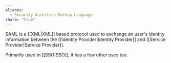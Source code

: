 ```yaml
---
aliases:
  - Security Assertion Markup Language
share: "true"
---
```


SAML is a [[XML|XML]] based protocol used to exchange an user's identity information between the [[Identity Provider|Identity Provider]] and [[Service Provider|Service Provider]]. 

Primarily used in [[SSO|SSO]], it has a few other uses too. 